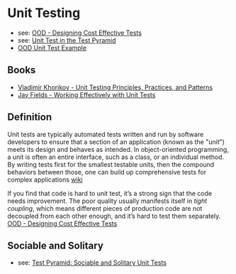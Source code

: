 # Unit Testing
- see: [OOD - Designing Cost Effective Tests](/pages/ood-designing-cost-effective-tests.md)
- see: [Unit Test in the Test Pyramid](/pages/test-pyramid.md#unit-tests)
- [OOD Unit Test Example](/pages/ood-designing-cost-effective-tests.md#proving-the-public-interface--unit-test-example)

## Books
- [Vladimir Khorikov -  Unit Testing Principles, Practices, and Patterns](https://www.manning.com/books/unit-testing)
- [Jay Fields - Working Effectively with Unit Tests](https://leanpub.com/wewut)

## Definition
Unit tests are typically automated tests written and run by software developers to ensure that a section of an application (known as the "unit") meets its design and behaves as intended.
In object-oriented programming, a unit is often an entire interface, such as a class, or an individual method. By writing tests first for the smallest testable units, then the compound behaviors between those, one can build up comprehensive tests for complex applications [wiki](https://en.wikipedia.org/wiki/Unit_testing)

If you find that code is hard to unit test, it’s a strong sign that the code needs improvement. The poor quality usually manifests itself in _tight coupling_, which means different pieces of production code are not decoupled from each other enough, and it’s hard to test them separately. [OOD - Designing Cost Effective Tests](/pages/ood-designing-cost-effective-tests.md)

## Sociable and Solitary
- see: [Test Pyramid: Sociable and Solitary Unit Tests](/pages/test-pyramid.md#sociable-and-solitary-unit-tests)
